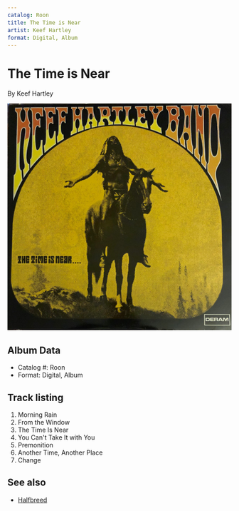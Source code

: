 ```yaml
---
catalog: Roon
title: The Time is Near
artist: Keef Hartley
format: Digital, Album
---
```


# The Time is Near

By Keef Hartley

![](../../assets/albumcovers/Keef_Hartley-The_Time_is_Near.png)

## Album Data

- Catalog #: Roon
- Format: Digital, Album


## Track listing


1. Morning Rain
2. From the Window
3. The Time Is Near
4. You Can't Take It with You
5. Premonition
6. Another Time, Another Place
7. Change


## See also

- [Halfbreed](Halfbreed.md)
